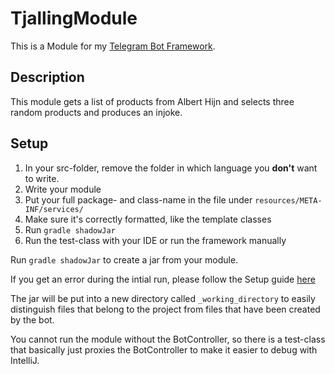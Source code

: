 # TjallingModule
This is a Module for my [Telegram Bot Framework](https://github.com/Simon70/telegrambots.framework).

## Description
This module gets a list of products from Albert Hijn and selects three random products and produces an injoke.

## Setup
1. In your src-folder, remove the folder in which language you **don't** want to write.
2. Write your module
3. Put your full package- and class-name in the file under `resources/META-INF/services/`
4. Make sure it's correctly formatted, like the template classes
5. Run `gradle shadowJar`
6. Run the test-class with your IDE or run the framework manually


Run `gradle shadowJar` to create a jar from your module.

If you get an error during the intial run, please follow the Setup guide [here](https://github.com/Simon70/telegrambots.framework)

The jar will be put into a new directory called `_working_directory` to easily distinguish files that belong to the project from files that have been created by the bot.

You cannot run the module without the BotController, so there is a test-class that basically just proxies the BotController to make it easier to debug with IntelliJ.

